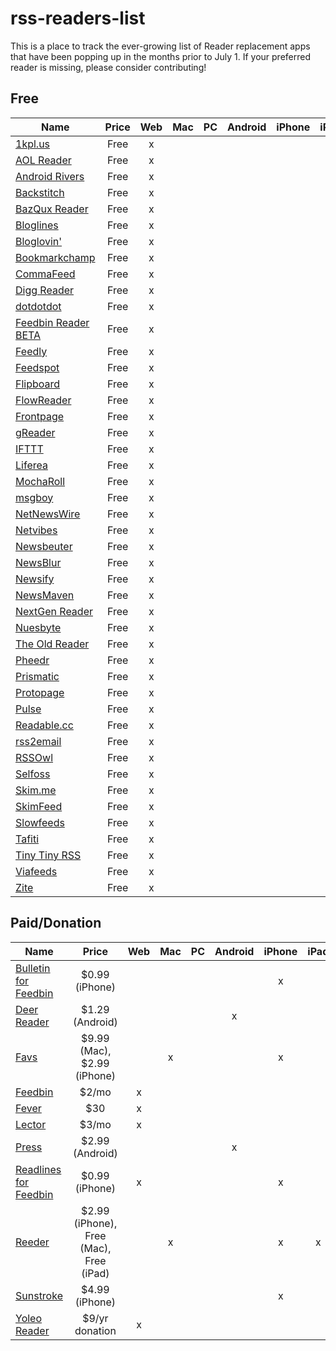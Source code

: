 # rss-readers-list

This is a place to track the ever-growing list of Reader replacement apps that have been popping up in the months prior to July 1. If your preferred reader is missing, please consider contributing!

## Free

| Name | Price | Web | Mac | PC | Android | iPhone | iPad
| ------------- | :-------------: | :-----: | :-----: | :-----: | :-----: | :-----: | :-----:|
| [1kpl.us](https://1kpl.us) | Free | x | | | |
| [AOL Reader](http://reader.aol.com) | Free | x | | | | 
| [Android Rivers](http://rivers.silverkeytech.com) | Free | x | | | | 
| [Backstitch](http://backstit.ch) | Free | x | | | | 
| [BazQux Reader](https://bazqux.com) | Free | x | | | | 
| [Bloglines](http://www.bloglines.com) | Free | x | | | | 
| [Bloglovin'](http://www.bloglovin.com) | Free | x | | | | 
| [Bookmarkchamp](http://bookmarkchamp.com) | Free | x | | | | 
| [CommaFeed](https://www.commafeed.com) | Free | x | | | | 
| [Digg Reader](http://digg.com/reader) | Free | x | | | | 
| [dotdotdot](https://www.dotdotdot.me) | Free | x | | | | 
| [Feedbin Reader BETA](https://play.google.com/store/apps/details?id=com.neogb.feedbinreader) | Free | x | | | | 
| [Feedly](http://cloud.feedly.com) | Free | x | | | | 
| [Feedspot](http://www.feedspot.com) | Free | x | | | | 
| [Flipboard](http://flipboard.com) | Free | x | | | | 
| [FlowReader](http://flowreader.com) | Free | x | | | | 
| [Frontpage](http://www.frontpageapp.com) | Free | x | | | | 
| [gReader](http://www.greader.co) | Free | x | | | | 
| [IFTTT](https://ifttt.com) | Free | x | | | | 
| [Liferea](http://lzone.de/liferea) | Free | x | | | | 
| [MochaRoll](http://mocharoll.com) | Free | x | | | | 
| [msgboy](http://www.msgboy.com) | Free | x | | | | 
| [NetNewsWire](http://netnewswireapp.com) | Free | x | | | | 
| [Netvibes](http://www.netvibes.com) | Free | x | | | | 
| [Newsbeuter](http://www.newsbeuter.org) | Free | x | | | | 
| [NewsBlur](https://www.newsblur.com) | Free | x | | | | 
| [Newsify](http://newsify.co) | Free | x | | | | 
| [NewsMaven](http://beta.newsmaven.co) | Free | x | | | | 
| [NextGen Reader](http://nextmatters.com) | Free | x | | | | 
| [Nuesbyte](http://nuesbyte.com) | Free | x | | | | 
| [The Old Reader](http://theoldreader.com) | Free | x | | | | 
| [Pheedr](http://pheedr.net) | Free | x | | | | 
| [Prismatic](http://getprismatic.com) | Free | x | | | | 
| [Protopage](http://www.protopage.com) | Free | x | | | | 
| [Pulse](https://www.pulse.me) | Free | x | | | | 
| [Readable.cc](http://readable.cc) | Free | x | | | | 
| [rss2email](http://www.allthingsrss.com/rss2email) | Free | x | | | | 
| [RSSOwl](http://www.rssowl.org) | Free | x | | | | 
| [Selfoss](http://selfoss.aditu.de) | Free | x | | | | 
| [Skim.me](http://skim.me) | Free | x | | | | 
| [SkimFeed](http://skimfeed.com) | Free | x | | | | 
| [Slowfeeds](http://zoziapps.ch/slowfeeds) | Free | x | | | | 
| [Tafiti](http://www.tafitiapp.com/mx) | Free | x | | | | 
| [Tiny Tiny RSS](http://tt-rss.org/redmine/projects/tt-rss/wiki) | Free | x | | | | 
| [Viafeeds](http://viafeeds.com) | Free | x | | | | 
| [Zite](http://www.zite.com) | Free | x | | | | 

## Paid/Donation

| Name | Price | Web | Mac | PC | Android | iPhone | iPad
| ------------- | :-------------: | :-----: | :-----: | :-----: | :-----: | :-----: | :-----:|
| [Bulletin for Feedbin](https://itunes.apple.com/us/app/bulletin-for-feedbin/id328547010) | $0.99 (iPhone) | | | | | x |
| [Deer Reader](https://play.google.com/store/apps/details?id=com.reindeercrafts.deerreader) | $1.29 (Android) | | | | x | |
| [Favs](http://www.favsapp.com) | $9.99 (Mac), $2.99 (iPhone) | | x | | | x |
| [Feedbin](https://feedbin.me) | $2/mo | x | | | | |
| [Fever](http://www.feedafever.com) | $30 | x | | | | |
| [Lector](http://bealector.com) | $3/mo | x | | | | |
| [Press](http://twentyfivesquares.com/press) | $2.99 (Android) | | | | x | |
| [Readlines for Feedbin](https://itunes.apple.com/us/app/readlines-for-feedbin/id416953125) | $0.99 (iPhone) | x | | | | x |
| [Reeder](http://reederapp.com) | $2.99 (iPhone), Free (Mac), Free (iPad) | | x | | | x | x
| [Sunstroke](https://goneeast.com/sunstroke) | $4.99 (iPhone) | | | | | x |
| [Yoleo Reader](https://yoleoreader.com) | $9/yr donation | x | | | | |
